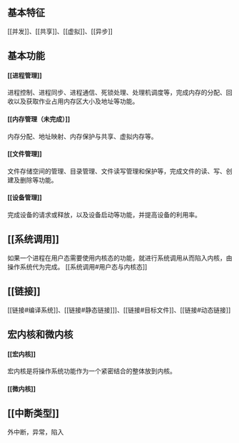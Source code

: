 ## 基本特征
[[并发]]、[[共享]]、[[虚拟]]、[[异步]]

## 基本功能
#### [[进程管理]]
进程控制、进程同步、进程通信、死锁处理、处理机调度等，完成内存的分配、回收以及获取作业占用内存区大小及地址等功能。
#### [[内存管理（未完成）]]
内存分配、地址映射、内存保护与共享、虚拟内存等。
#### [[文件管理]]
文件存储空间的管理、目录管理、文件读写管理和保护等，完成文件的读、写、创建及删除等功能。
#### [[设备管理]]
完成设备的请求或释放，以及设备启动等功能，并提高设备的利用率。

## [[系统调用]]
如果一个进程在用户态需要使用内核态的功能，就进行系统调用从而陷入内核，由操作系统代为完成。
[[系统调用#用户态与内核态]]

## [[链接]]
[[链接#编译系统]]、[[链接#静态链接]]]、[[链接#目标文件]]、[[链接#动态链接]]
## 宏内核和微内核
#### [[宏内核]]
宏内核是将操作系统功能作为一个紧密结合的整体放到内核。
#### [[微内核]]

## [[中断类型]]
外中断，异常，陷入


